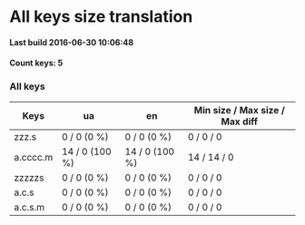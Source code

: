 # All keys size translation 

#### Last build 2016-06-30 10:06:48 

#### Count keys: 5 


### All keys 
 Keys                        |  ua |  en |  Min size / Max size / Max diff |
-----------------------------|------|----|----|
 zzz.s | 0 / 0 (0 %) |  0 / 0 (0 %) |  0 / 0 / 0 |
 a.cccc.m | 14 / 0 (100 %) |  14 / 0 (100 %) |  14 / 14 / 0 |
 zzzzzs | 0 / 0 (0 %) |  0 / 0 (0 %) |  0 / 0 / 0 |
 a.c.s | 0 / 0 (0 %) |  0 / 0 (0 %) |  0 / 0 / 0 |
 a.c.s.m | 0 / 0 (0 %) |  0 / 0 (0 %) |  0 / 0 / 0 |

